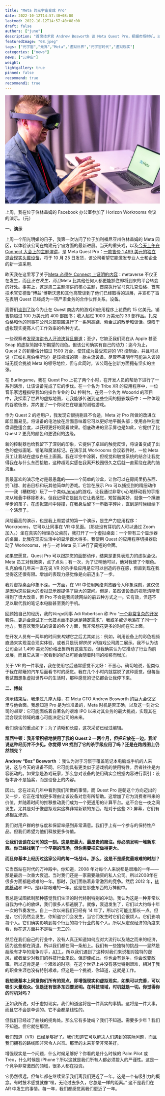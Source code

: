 ```yaml
---
title: "Meta 的元宇宙变成 Pro"
date: 2022-10-12T14:57:40+08:00
lastmod: 2022-10-12T14:57:40+08:00
draft: false
authors: ["june"]
description: "首席技术官 Andrew Bosworth 谈 Meta Quest Pro，把握市场时机，以及这是否是公司最艰难的时刻"
featuredImage: "08.jpeg"
tags: ["元宇宙","元界","Meta","虚拟世界","元宇宙时代","虚拟现实"]
categories: ["news"]
news: ["元宇宙"]
weight: 
lightgallery: true
pinned: false
recommend: true
recommend1: true
---
```




![上周，我在位于伯林盖姆的 Facebook 办公室参加了 Horizon Workrooms 会议的演示。 （元）](07.png)

上周，我在位于伯林盖姆的 Facebook 办公室参加了 Horizon Workrooms 会议的演示。（元）



**一、演示**

上周一个阳光明媚的日子，我第一次访问了位于加利福尼亚州伯林盖姆的 Meta 园区，以体验该公司在构建元宇宙方面的最新进展。当天的重头戏，以及[今天上午在 Connect 大会上的主题演讲](https://www.facebook.com/RealityLabs/videos/3281891035412216)，是 Meta Quest Pro：[一款售价 1,499 美元的独立混合现实头戴设备](https://www.theverge.com/2022/10/11/23397328/meta-quest-pro-vr-headset-price-release-shipping)，将于 10 月 25 日发货，该公司希望它能激发专业人士和企业的新一波采用.

昨天我在这里写了关于[Meta 必须在 Connect 上证明的内容](https://www.platformer.news/p/what-meta-has-to-prove-at-connect)：metaverse 不仅正在发生，而且*正在发生，而且*Meta 比其他任何人都更能抓住即将到来的平台转变的好处。事实上，这是周二主题演讲的核心主题，首席执行官马克扎克伯格、首席技术官安德鲁“博兹”博斯沃思和其他高管谈到了他们已经取得的进展，并宣布了旨在表明 Quest 已经成为一项严肃业务的合作伙伴关系。设备。

高管们[谈到了](https://www.platformer.news/p/what-meta-has-to-prove-at-connect)迄今为止在 Quest 商店内的游戏和应用程序上花费的 15 亿美元。销售额超过 100 万美元的 400 部图书；收入超过 1000 万美元的 33 部作品。扎克伯格和他的同事在公司总部周围进行了一系列高跷、索金式的散步和谈话。惊叹于虚拟现实提高人们工作效率的各种方式。

一些观察者[发现演讲令人汗流浃背且霸道](https://techcrunch.com/2022/10/11/its-painful-how-hellbent-mark-zuckerberg-is-on-convincing-us-that-vr-is-a-thing/)；至少，它缺乏我们现在从 Apple 甚至 Snap 的虚拟简报中所期望的润色。但该公司确实有自己的动力：迄今为止，Quest 2 的销量估计超过 1500 万台，使其成为最受欢迎的 VR 控制台，并且可以说（正如扎克伯格所说）是该领域的第一款主流设备。尽管苹果明年可能进入该领域无疑会挑战 Meta 的领导地位，但与此同时，该公司在创新方面拥有坚实的主张。

在 Burlingame，我在 Quest Pro 上花了两个小时，在开发人员的帮助下进行了一系列演示，让该设备完成了它的步伐。在一个名为 Tribe XR 的应用程序中，一位音乐家远程指导我如何操作专业的 DJ 控制台。在另一个名为 Wooorld 的项目中，我探索了世界的虚拟地图，让我能够传送到这些空间的摄影娱乐中：一种体现的谷歌街景，并内置了一个你现在在哪里的测验游戏。

作为 Quest 2 的老用户，我发现它很挑剔且不合适，Meta 对 Pro 所做的改进立即显而易见。将设备的电池放在后面意味着它可以更好地平衡头部；使用各种刻度盘调整适合度，以获得更好的观看效果。彻底改进的显示屏也是如此，它提供了比 Quest 2 更亮的颜色和更锐利的边缘。

新的控制器也给我留下了深刻的印象，它提供了卓越的触觉反馈，将设备变成了出色的虚拟画笔、铅笔和魔法标记。在演示其 Workrooms 会议软件时，一位 Meta 员工让我站在虚拟白板上画画。我在半空中涂鸦，但视觉和触觉系统的结合让我觉得我在与什么东西接触，这种超现实感在我离开校园很久之后就一直萦绕在我的脑海里。

我最喜欢的演示绝对是最愚蠢的——一个简单的沙盒，让你可以在房间里扔东西、扔飞镖、射击目标和玩其他简单的游戏。它旨在展示 Pro 可以捕捉到的精细动作——我（糟糕地）玩了一个类似[Jenga](https://www.jenga.com/)的游戏，让我通过非常小心地移动我的手指来从堆叠中移除积木。但我记得它是因为它让我感觉，短暂而美妙，就像一个蹒跚学步的孩子，在虚拟空间中碰撞，在我身后留下一串数字碎片，直到是时候继续下一个演示了。

风险最高的演示，也是我上周尝试的第一个演示，是生产力应用程序：Workrooms，它可以让同事在 VR 中见面。（那些没有耳机的人可以通过 Zoom 加入。）坐在真实的物理办公桌前，我打开了一个虚拟桌面：一个带有三个显示器的桌面，比我在现实生活中的显示器大得多。我使用 Quest 的应用程序切换器启动了 Workrooms，并与一对 Meta 员工进行了简短的会面。

如果您愿意，Quest Pro 可以跟踪您的面部动作，结果是更具表现力的虚拟会议。Meta 员工对我微笑，点了点头；有一次，为了证明他可以，他对我使了个眼色。扎克伯格几年来一直在说 VR 的杀手级应用是它可以创造的存在感，但直到现在我觉得这还很有限。增加的表现力感觉像是向前迈出了一步。

我对虚拟桌面印象不深。一方面，在 VR 中使用网络浏览器令人印象深刻，这仅仅是因为这些巨大的虚拟显示器提供了巨大的空间。但是，虽然该设备的视觉清晰度得到了很大改善，但 Pro 不会是我阅读网站的前五种方式之一。它有效，但还不足以取代我的笔记本电脑甚至我的手机。

回顾她自己的经历，我的*Verge*同事 Adi Robertson 称 Pro “[一个非常复杂的开发套件，更适合测试下一代技术而不是满足特定需求](https://www.theverge.com/23393115/meta-quest-pro-vr-headset-hands-on-specs-price)”，我或多或少地落在了同一个地方。我喜欢我测试的设备的各个方面，我非常想花更多的时间在它上面。

在开发人员有一两年的时间来*构建*它之后尤其如此：例如，利用设备上的彩色视频直通来实现混合现实体验，或者只是玩*钢铁侠 VR*游戏公司周二展示。我不认为该公司会以 1,499 美元的价格出售所有这些东西，但我确实认为它推动了行业向前发展，而且它从第一家看到的好处可能会随着时间的推移而增加。

关于 VR 的一件事是，我在使用它后通常感觉不太好：不恶心，确切地说，但类似于我在颠簸的汽车后面看书时的感觉。我在几个小时内就摆脱了这种感觉，但每当我试图想象虚拟世界中的生活时，那种感觉的记忆都会让我停下来。



**二、博兹**

演示结束后，我走过几座大楼，在 Meta CTO Andrew Bosworth 的巨大会议室里与他会面。我想知道 Pro 是为谁准备的，Meta 时机是否正确，以及这一刻对公司的*感受*：它可能面临着自著名的艰难 IPO 以来对其业务的最大挑战，实现其在混合现实领域的雄心可能决定公司的未来。

我们谈话的重点如下；为了清晰和长度，这次采访已经过编辑。

**凯西牛顿：我非常积极地使用了我的 Quest 2 一两个月，但把它放在一边。我听说这种经历并不少见。你觉得 VR 找到了它的杀手级应用了吗？还是在路线图上仍然领先？**

**Andrew “Boz” Bosworth** ：我认为对于习惯于覆盖笔记本电脑或手机的人来说，这与今天的设备不同。它可能具有更类似于游戏机的使用特性，后者往往是内容驱动的。如果您是游戏玩家，那么您对设备的使用确实会根据内容进行索引：设备本身不是抽奖，而是设备上的内容。

因此，您在过去几年中看到我们所做的事情，而 Quest Pro 是朝这个方向迈出的又一步，它正在增加更多理由让该设备对您有所帮助。这增加了它为消费者带来的价值，并随着时间的推移推动我们成为一个更通用的计算平台。这不会在一夜之间发生。尤其是对于像虚拟现实这样非常新颖的东西，相对于这些 2D 屏幕，它们有点相互渗透。

我们对用户群的参与度和保留率感到非常满意。我们手上有一个参与的保持性产品。但我们希望为他们释放更多价值。

**让我们谈谈在公司的这一刻。这是您最大、最昂贵的赌注。你必须发明一堆新东西。你已经找到了一个早期的市场，但你需要把它做得更大。**

**而且你基本上经历过这家公司的每一场战斗。那么，这是不是感觉最艰难的时刻？**

它当然站在时代的万神殿中。你知道，2008 年对每个人来说都是艰难的一年——那是最后一次重大衰退。当时我们还是一家需要融资的私人公司。所以2008年在很多方面都是艰难的一年。那时，我们面临着非常激烈的竞争。然后 2012 年，[转向移动](https://www.businessinsider.com/facebook-mobile-shift-2011-11)和 IPO，是非常艰难的一年。这是在那些东西的万神殿中。

我总是试图抵制那种感觉我们生活的时代特别特别的冲动。我认为这是一种非常以自我为中心的放纵，我们很多人都逃脱了。就像，衰退发生了，它们以大约每十年一次的节奏发生。自上一次以来我们已经有 14 年了，所以它可能比那长一点。但是，它们仍然会发生，你知道它们会发生，当它们发生时它们会很烦人。它们影响每个人。它们确实影响到每个行业的每个行业的每个人。所以从宏观经济的角度来看，你在这方面并不是独一无二的。

然后在我们自己的行业中，没有人真正知道如何应对大流行以及随之而来的经济，因为这些都在消退。所以我们都在同一条船上。我们有一些独特的挑战——显然是超级有才华的竞争对手，[ATT ](https://www.cnbc.com/2022/02/02/facebook-says-apple-ios-privacy-change-will-cost-10-billion-this-year.html)，所以我们遇到了这种对我们来说相对独特的逆风，或者至少对我们的科技行业来说。但即便如此，你也会有竞争，你会改变政策。所以这肯定是一个艰难的时期。在这个世界上并没有感觉特别艰难，相对于我的职业生涯也没有特别艰难。但这是一个挑战，你知道，这就是工作。

**我想我基本上同意你们所有的观点，即增强现实和虚拟现实，如果可以完善，可以吸引大量观众。但是还有很多东西要发明。在科技领域，时机就是一切。你觉得你的时机对吗？**

正如我所说，对于虚拟现实，我们知道这将是一件真实的事情。这将是一件大事。而且它不会是单调的。它不会都是线性的。

但我们已经过了曲线的拐角处。那么它有多陡峭？我们不知道。需要多少年？我们不知道。但它就在那里。

我们知道（VR）已经足够好了。我们知道它可以解决人们遇到的实际问题，而且我们拥有的路线图非常令人兴奋。那里的未来非常非常美好。

增强现实是一个问题，什么时候足够好？你看的是什么时候的 Palm Pilot 或 Treo，什么时候是 iPhone？所以这就是我们所有人都必须投入的严谨性。这是一个竞争非常激烈的领域，很多人都在投资。

它仍然很远，但每年都在继续显示我们离我们更近了一年。这是一个有吸引力的概念。有时技术感觉就像“嘿，无论过去多久，它总是一样的距离。” 这不是我们在 AR 中发生的事情。每一年，我们都感觉离我们更近了一年。